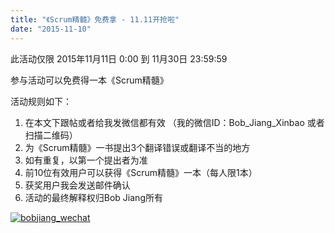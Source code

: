 ```yaml
---
title: "《Scrum精髓》免费拿 - 11.11开抢啦"
date: "2015-11-10"
---
```


此活动仅限 2015年11月11日 0:00 到 11月30日 23:59:59

参与活动可以免费得一本《Scrum精髓》

活动规则如下：

1. 在本文下跟帖或者给我发微信都有效 （我的微信ID：Bob\_Jiang\_Xinbao 或者扫描二维码）
2. 为《Scrum精髓》一书提出3个翻译错误或翻译不当的地方
3. 如有重复，以第一个提出者为准
4. 前10位有效用户可以获得《Scrum精髓》一本（每人限1本）
5. 获奖用户我会发送邮件确认
6. 活动的最终解释权归Bob Jiang所有

[![bobjiang_wechat](http://bobjiang.com/wp-content/uploads/2015/11/bobjiang_wechat-300x300.jpg)](http://bobjiang.com/wp-content/uploads/2015/11/bobjiang_wechat.jpg)
